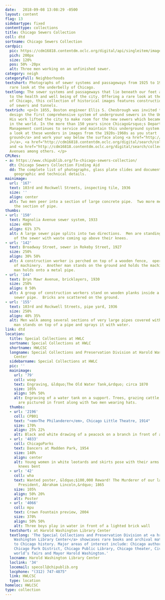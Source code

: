 ```yaml
---
date:   2018-09-08 13:08:29 -0500
layout: content
flag: 13
sidebartype: fixed
contenttype: collections
title: Chicago Sewers Collection
coll: dtd
sortname: Chicago Sewers Collection
cardpic:
  pic: https://cdm16818.contentdm.oclc.org/digital/api/singleitem/image/dtd/157/default.jpg
  pich: 200px
  size: 120%
  pos: 50% -20px
  alt: Three men working on an unfinished sewer.
category: neigh
categoryFull: Neighborhoods
textshort: Photographs of sewer systems and passageways from 1925 to 1949 offer a
  rare look at the underbelly of Chicago.
textlong: The sewer systems and passageways that lie beneath our feet are critical
  to the health and well being of the city. Offering a rare look at the “underbelly”
  of Chicago, this collection of historical images features construction photographs
  of sewers and tunnels.
textrich: <p>In 1855, Boston engineer Ellis S. Chesbrough was invited to Chicago to
  design the first comprehensive system of underground sewers in the United States.
  His work lifted the city to make room for the new sewers which became the most extensive
  in the world. In the more than 150 years since Chicago&rsquo;s Department of Water
  Management continues to service and maintain this underground system.  </p><p>Take
  a look at these wonders in images from the 1920s-1960s as you start  <a href="http://cdm16818.contentdm.oclc.org/digital/search/collection/dtd/searchterm/Above+ground/field/contri/mode/all/conn/and/order/nosort">above
  ground</a> and work your way below the surface along <a href="http://cdm16818.contentdm.oclc.org/digital/search/collection/dtd/searchterm/Avenue+J/field/subjec/mode/all/conn/and/order/nosort">Avenue
  J</a>, <a href="http://cdm16818.contentdm.oclc.org/digital/search/collection/dtd/searchterm/California+Avenue/field/subjec/mode/all/conn/and/order/nosort">California</a>
  and <a href="http://cdm16818.contentdm.oclc.org/digital/search/collection/dtd/searchterm/Elston+Avenue/field/subjec/mode/all/conn/and/order/nosort">Elston</a>
  Avenues among others. </p>
CPLRes:
- a: https://www.chipublib.org/fa-chicago-sewers-collection/
  dt: Chicago Sewers Collection Finding Aid
  dd: The complete list of photographs, glass plate slides and documents, rich with
    geographic and technical details.
mainimage:
  url: '167'
  text: 103rd and Rockwell Streets, inspecting tile, 1936
  size: ''
  align: center
  alt: Two men peer into a section of large concrete pipe.  Two more men stand inside
    the section of pipe.
thumbs:
- url: '150'
  text: Magnolia Avenue sewer system, 1933
  size: 400%
  align: 61% 37%
  alt: A large sewer pipe splits into two directions.  Men are standing in both sections
    of the sewer with waste coming up above their knees.
- url: '142'
  text: Broadway Street, sewer in Rokeby Street, 1927
  size: 250%
  align: 30% 50%
  alt: A construction worker is perched on top of a wooden fence,  operating a piece
    of machinery.  Another man stands on the ground and holds the machinery; a third
    man holds onto a metal pipe.
- url: '144'
  text: Bryn Mawr Avenue, bricklayers, 1930
  size: 250%
  align: 0 50%
  alt: A group of construction workers stand on wooden planks inside a large unfinished
    sewer pipe.  Bricks are scattered on the ground.
- url: '155'
  text: 103rd and Rockwell Streets, pipe yard, 1936
  size: 250%
  align: 40% 35%
  alt: Men walk among several sections of very large pipes covered with tarpaulins.  One
    man stands on top of a pipe and sprays it with water.
link: dtd
location:
  title: Special Collections at HWLC
  sortname: Special Collections at HWLC
  shortname: HWLCSC
  longname: Special Collections and Preservation Division at Harold Washington Library
    Center
  sidebarname: Special Collections at HWLC
  pic: ''
  mainimage:
    url: '79'
    coll: woop
    text: Engraving, &ldquo;The Old Water Tank,&rdquo; circa 1870
    size: 105%
    align: 50% 50%
    alt: Engraving of a water tank on a support. Trees, grazing cattle, and a fence
      are pictured in front along with two men wearing hats.
  thumbs:
  - url: '2196'
    coll: CPB01
    text: "<em>The Philanderer</em>, Chicago Little Theatre, 1914"
    size: 170%
    align: 25% 22%
    alt: Black and white drawing of a peacock on a branch in front of an orange circle
  - url: '4833'
    coll: ChicagoParks
    text: Dancers at Madden Park, 1954
    size: 140%
    align: center
    alt: Young women in white leotards and skirts pose with their arms extended and
      knees bent
  - url: '42'
    coll: wha
    text: Wanted poster, &ldquo;$100,000 Reward! The Murderer of our late beloved
      President, Abraham Lincoln,&rdquo; 1865
    size: 105%
    align: 50% 20%
    alt: Poster
  - url: '4066'
    coll: mpu
    text: Crown Fountain preview, 2004
    size: 370%
    align: 50% 50%
    alt: Three boys play in water in front of a lighted brick wall
  textshort: at Harold Washington Library Center
  textlong: 'The Special Collections and Preservation Division at <a href="https://www.chipublib.org/locations/34">Harold
    Washington Library Center</a> showcases rare books and archival material relating
    to Chicago history. Major areas of interest include: Chicago authors and publishing,
    Chicago Park District, Chicago Public Library, Chicago theater, Civil War, Chicago’s
    world’s fairs and Mayor Harold Washington.'
  locname: Harold Washington Library Center
  loclink: '34'
  locemail: specoll@chipublib.org
  locphone: "(312) 747-4875"
  link: HWLCSC
  type: location
homeloc: HWLCSC
type: collection
---
```

